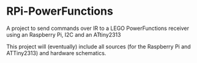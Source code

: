 RPi-PowerFunctions
==================

A project to send commands over IR to a LEGO PowerFunctions receiver using an Raspberry Pi, I2C and an ATtiny2313

This project will (eventually) include all sources (for the Raspberry Pi and ATTiny2313) and hardware schematics.
